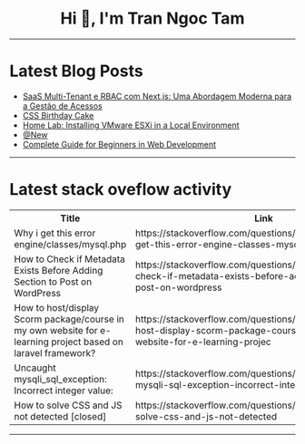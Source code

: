<h1 align="center">Hi 👋, I'm Tran Ngoc Tam</h1>

---

# Latest Blog Posts 
<!-- BLOG-POST-LIST:START -->
- [SaaS Multi-Tenant e RBAC com Next.js: Uma Abordagem Moderna para a Gestão de Acessos](https://dev.to/julianoalvescode/saas-multi-tenant-e-rbac-com-nextjs-uma-abordagem-moderna-para-a-gestao-de-acessos-2g2f)
- [CSS Birthday Cake](https://dev.to/wtfisky/css-birthday-cake-4ad7)
- [Home Lab: Installing VMware ESXi in a Local Environment](https://dev.to/francotel/home-lab-installing-vmware-esxi-in-a-local-environment-40le)
- [@New](https://dev.to/mustafacam/new-1eb1)
- [Complete Guide for Beginners in Web Development](https://dev.to/makwercoutter/complete-guide-for-beginners-in-web-development-481l)
<!-- BLOG-POST-LIST:END -->

---

# Latest stack oveflow activity
<table>
  <tr><th>Title</th><th>Link</th></tr>
  <!-- STACKOVERFLOW:START --><tr><td>Why i get this error engine/classes/mysql.php</td><td>https://stackoverflow.com/questions/78500550/why-i-get-this-error-engine-classes-mysql-php</td></tr><tr><td>How to Check if Metadata Exists Before Adding Section to Post on WordPress</td><td>https://stackoverflow.com/questions/78500549/how-to-check-if-metadata-exists-before-adding-section-to-post-on-wordpress</td></tr><tr><td>How to host/display Scorm package/course in my own website for e-learning project based on laravel framework?</td><td>https://stackoverflow.com/questions/78500510/how-to-host-display-scorm-package-course-in-my-own-website-for-e-learning-projec</td></tr><tr><td>Uncaught mysqli_sql_exception: Incorrect integer value:</td><td>https://stackoverflow.com/questions/78500161/uncaught-mysqli-sql-exception-incorrect-integer-value</td></tr><tr><td>How to solve CSS and JS not detected [closed]</td><td>https://stackoverflow.com/questions/78499972/how-to-solve-css-and-js-not-detected</td></tr><!-- STACKOVERFLOW:END -->
</table>

---


